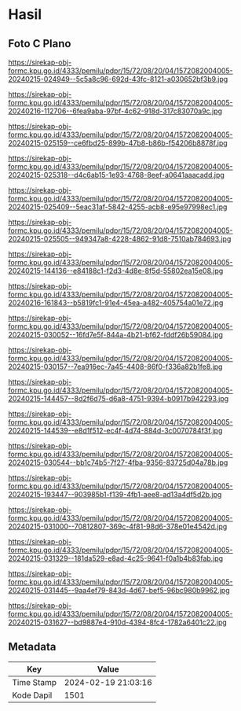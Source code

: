 # Hasil

## Foto C Plano

https://sirekap-obj-formc.kpu.go.id/4333/pemilu/pdpr/15/72/08/20/04/1572082004005-20240215-024949--5c5a8c96-692d-43fc-8121-a030652bf3b9.jpg

https://sirekap-obj-formc.kpu.go.id/4333/pemilu/pdpr/15/72/08/20/04/1572082004005-20240216-112706--6fea9aba-97bf-4c62-918d-317c83070a9c.jpg

https://sirekap-obj-formc.kpu.go.id/4333/pemilu/pdpr/15/72/08/20/04/1572082004005-20240215-025159--ce6fbd25-899b-47b8-b86b-f54206b8878f.jpg

https://sirekap-obj-formc.kpu.go.id/4333/pemilu/pdpr/15/72/08/20/04/1572082004005-20240215-025318--d4c6ab15-1e93-4768-8eef-a0641aaacadd.jpg

https://sirekap-obj-formc.kpu.go.id/4333/pemilu/pdpr/15/72/08/20/04/1572082004005-20240215-025409--5eac31af-5842-4255-acb8-e95e97998ec1.jpg

https://sirekap-obj-formc.kpu.go.id/4333/pemilu/pdpr/15/72/08/20/04/1572082004005-20240215-025505--949347a8-4228-4862-91d8-7510ab784693.jpg

https://sirekap-obj-formc.kpu.go.id/4333/pemilu/pdpr/15/72/08/20/04/1572082004005-20240215-144136--e84188c1-f2d3-4d8e-8f5d-55802ea15e08.jpg

https://sirekap-obj-formc.kpu.go.id/4333/pemilu/pdpr/15/72/08/20/04/1572082004005-20240216-161843--b5819fc1-91e4-45ea-a482-405754a01e72.jpg

https://sirekap-obj-formc.kpu.go.id/4333/pemilu/pdpr/15/72/08/20/04/1572082004005-20240215-030052--16fd7e5f-844a-4b21-bf62-fddf26b59084.jpg

https://sirekap-obj-formc.kpu.go.id/4333/pemilu/pdpr/15/72/08/20/04/1572082004005-20240215-030157--7ea916ec-7a45-4408-86f0-f336a82b1fe8.jpg

https://sirekap-obj-formc.kpu.go.id/4333/pemilu/pdpr/15/72/08/20/04/1572082004005-20240215-144457--8d2f6d75-d6a8-4751-9394-b0917b942293.jpg

https://sirekap-obj-formc.kpu.go.id/4333/pemilu/pdpr/15/72/08/20/04/1572082004005-20240215-144539--e8d1f512-ec4f-4d74-884d-3c0070784f3f.jpg

https://sirekap-obj-formc.kpu.go.id/4333/pemilu/pdpr/15/72/08/20/04/1572082004005-20240215-030544--bb1c74b5-7f27-4fba-9356-83725d04a78b.jpg

https://sirekap-obj-formc.kpu.go.id/4333/pemilu/pdpr/15/72/08/20/04/1572082004005-20240215-193447--903985b1-f139-4fb1-aee8-ad13a4df5d2b.jpg

https://sirekap-obj-formc.kpu.go.id/4333/pemilu/pdpr/15/72/08/20/04/1572082004005-20240215-031000--70812807-369c-4f81-98d6-378e01e4542d.jpg

https://sirekap-obj-formc.kpu.go.id/4333/pemilu/pdpr/15/72/08/20/04/1572082004005-20240215-031329--181da529-e8ad-4c25-9641-f0a1b4b83fab.jpg

https://sirekap-obj-formc.kpu.go.id/4333/pemilu/pdpr/15/72/08/20/04/1572082004005-20240215-031445--9aa4ef79-843d-4d67-bef5-96bc980b9962.jpg

https://sirekap-obj-formc.kpu.go.id/4333/pemilu/pdpr/15/72/08/20/04/1572082004005-20240215-031627--bd9887e4-910d-4394-8fc4-1782a6401c22.jpg


## Metadata

| Key        | Value               |
| ---------- | ------------------- |
| Time Stamp | 2024-02-19 21:03:16 |
| Kode Dapil | 1501                |



